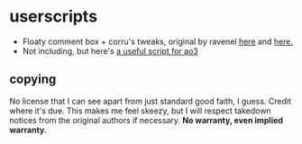 # userscripts

- Floaty comment box + corru's tweaks, original by ravenel [here][1] and [here.][2]
- Not including, but here's [a useful script for ao3][3]

## copying

No license that I can see apart from just standard good faith, I guess. Credit
where it's due. This makes me feel skeezy, but I will respect takedown notices
from the original authors if necessary. **No warranty, even implied warranty.**

[1]: https://greasyfork.org/en/scripts/376417-ao3-review-last-chapter-shortcut-kudos-sortable-bookmarks
[2]: https://ravenel.tumblr.com/post/156555172141/i-saw-this-post-by-astropixie-about-how-itd-be
[3]: https://greasyfork.org/en/scripts/13274-ao3-crossover-savior
